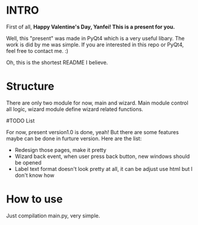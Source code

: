 
# INTRO

First of all, **Happy Valentine's Day, Yanfei! This is a present for you.**

Well, this "present" was made in PyQt4 which is a very useful libary. The work is did by me was simple. If you are interested in this repo or PyQt4, feel free to contact me. :)

Oh, this is the shortest README I believe.

# Structure

There are only two module for now, main and wizard. Main module control all logic, wizard module define wizard related functions. 

#TODO List

For now, present version1.0 is done, yeah! But there are some features maybe can be done in furture version. Here are the list:

* Redesign those pages, make it pretty
* Wizard back event, when user press back button, new windows should be opened
* Label text format doesn't look pretty at all, it can be adjust use html but I don't know how
    
 

# How to use

Just compilation main.py, very simple.
